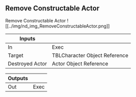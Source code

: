 ## Remove Constructable Actor
Remove Constructable Actor
![[../img/nd_img_RemoveConstructableActor.png]]

|Inputs||
|--|--|
| In | Exec |
| Target | TBLCharacter Object Reference |
| Destroyed Actor | Actor Object Reference |

|Outputs||
|--|--|
| Out | Exec |
